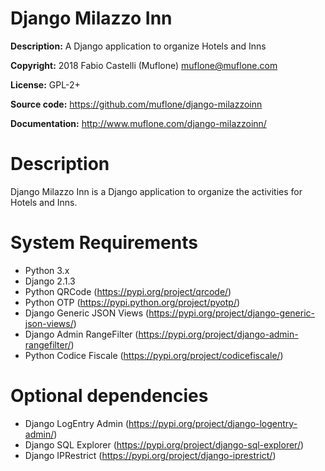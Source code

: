 # Django Milazzo Inn

**Description:** A Django application to organize Hotels and Inns

**Copyright:** 2018 Fabio Castelli (Muflone) <muflone@muflone.com>

**License:** GPL-2+

**Source code:** https://github.com/muflone/django-milazzoinn

**Documentation:** http://www.muflone.com/django-milazzoinn/

# Description

Django Milazzo Inn is a Django application to organize the activities for
Hotels and Inns.

# System Requirements

* Python 3.x
* Django 2.1.3
* Python QRCode (https://pypi.org/project/qrcode/)
* Python OTP (https://pypi.python.org/project/pyotp/)
* Django Generic JSON Views (https://pypi.org/project/django-generic-json-views/)
* Django Admin RangeFilter (https://pypi.org/project/django-admin-rangefilter/)
* Python Codice Fiscale (https://pypi.org/project/codicefiscale/)

# Optional dependencies

* Django LogEntry Admin (https://pypi.org/project/django-logentry-admin/)
* Django SQL Explorer (https://pypi.org/project/django-sql-explorer/)
* Django IPRestrict (https://pypi.org/project/django-iprestrict/)
